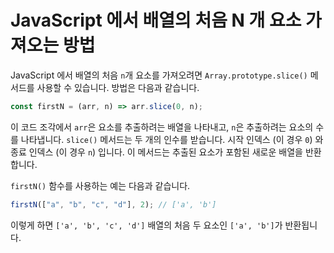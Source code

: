 # JavaScript 에서 배열의 처음 N 개 요소 가져오는 방법

JavaScript 에서 배열의 처음 `n`개 요소를 가져오려면 `Array.prototype.slice()` 메서드를 사용할 수 있습니다. 방법은 다음과 같습니다.

```js
const firstN = (arr, n) => arr.slice(0, n);
```

이 코드 조각에서 `arr`은 요소를 추출하려는 배열을 나타내고, `n`은 추출하려는 요소의 수를 나타냅니다. `slice()` 메서드는 두 개의 인수를 받습니다. 시작 인덱스 (이 경우 `0`) 와 종료 인덱스 (이 경우 `n`) 입니다. 이 메서드는 추출된 요소가 포함된 새로운 배열을 반환합니다.

`firstN()` 함수를 사용하는 예는 다음과 같습니다.

```js
firstN(["a", "b", "c", "d"], 2); // ['a', 'b']
```

이렇게 하면 `['a', 'b', 'c', 'd']` 배열의 처음 두 요소인 `['a', 'b']`가 반환됩니다.
